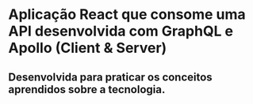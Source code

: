 # Aplicação React que consome uma API desenvolvida com GraphQL e Apollo (Client & Server)
## Desenvolvida para praticar os conceitos aprendidos sobre a tecnologia.
